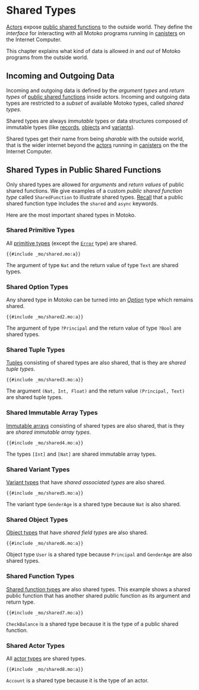 # Shared Types
[Actors](/internet-computer-programming-concepts/actors.html) expose [public shared functions](/internet-computer-programming-concepts/actors.html#public-shared-functions-in-actors) to the outside world. They define the *interface* for interacting with all Motoko programs running in [canisters](/internet-computer-programming-concepts/actor-to-canister.html) on the Internet Computer.

This chapter explains what kind of data is allowed *in* and *out* of Motoko programs from the outside world.

## Incoming and Outgoing Data 
Incoming and outgoing data is defined by the *argument types* and *return types* of [public shared functions](/internet-computer-programming-concepts/actors.html#public-shared-functions-in-actors) inside actors. Incoming and outgoing data types are restricted to a *subset* of available Motoko types, called *shared types*. 

Shared types are always *immutable* types or data structures composed of immutable types (like [records](/common-programming-concepts/types/records.html), [objects](/common-programming-concepts/objects-and-classes/objects.html) and [variants](/common-programming-concepts/types/variants.html)). 

Shared types get their name from being *sharable* with the outside world, that is the wider internet beyond the [actors](/internet-computer-programming-concepts/actors.html) running in [canisters](/internet-computer-programming-concepts/actor-to-canister.html) on the the Internet Computer.

## Shared Types in Public Shared Functions
Only shared types are allowed for *arguments* and *return values* of public shared functions. We give examples of a custom *public shared function type* called `SharedFunction` to illustrate shared types. [Recall](/internet-computer-programming-concepts/actors.html#actor-type) that a public shared function type includes the `shared` and `async` keywords.

Here are the most important shared types in Motoko.

### Shared Primitive Types
All [primitive types](/common-programming-concepts/types.html#primitive-types) (except the [`Error`](/base-library/utils/error.html) type) are shared.
```motoko
{{#include _mo/shared.mo:a}}
```
The argument of type `Nat` and the return value of type `Text` are shared types.

### Shared Option Types
Any shared type in Motoko can be turned into an [*Option*](/common-programming-concepts/options-and-results.html) type which remains shared. 
```motoko
{{#include _mo/shared2.mo:a}}
```
The argument of type `?Principal` and the return value of type `?Bool` are shared types.

### Shared Tuple Types
[Tuples](/common-programming-concepts/types/tuples.html) consisting of shared types are also shared, that is they are *shared tuple types*. 
```motoko
{{#include _mo/shared3.mo:a}}
```
The argument `(Nat, Int, Float)` and the return value `(Principal, Text)` are shared tuple types. 

### Shared Immutable Array Types
[Immutable arrays](/common-programming-concepts/types/immutable-arrays.html) consisting of shared types are also shared, that is they are *shared immutable array types*. 
```motoko
{{#include _mo/shared4.mo:a}}
```
The types `[Int]` and `[Nat]` are shared immutable array types. 

### Shared Variant Types
[Variant types](/common-programming-concepts/types/variants.html) that have *shared associated types* are also shared. 
```motoko
{{#include _mo/shared5.mo:a}}
```
The variant type `GenderAge` is a shared type because `Nat` is also shared. 

### Shared Object Types
[Object types](/common-programming-concepts/types/variants.html) that have *shared field types* are also shared. 
```motoko
{{#include _mo/shared6.mo:a}}
```
Object type `User` is a shared type because `Principal` and `GenderAge` are also shared types. 

### Shared Function Types
[Shared function types](/internet-computer-programming-concepts/actors.html#public-shared-functions-in-actors) are also shared types. This example shows a shared public function that has another shared public function as its argument and return type. 
```motoko
{{#include _mo/shared7.mo:a}}
```
`CheckBalance` is a shared type because it is the type of a public shared function.

### Shared Actor Types
All [actor types](/internet-computer-programming-concepts/actors.html#actor-type) are shared types. 
```motoko
{{#include _mo/shared8.mo:a}}
```
`Account` is a shared type because it is the type of an actor.


